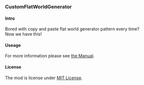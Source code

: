 ### CustomFlatWorldGenerator

#### Intro
Bored with copy and paste flat world generator pattern every time?  
Now we have this!

#### Useage
For more information please see [the Manual][manual].

#### License
The mod is license under [MIT License][license].


[manual]: https://github.com/3TUSK/CustomFlatWorldGenerator/wiki
[license]: https://github.com/3TUSK/CustomFlatWorldGenerator/blob/master/src/main/resources/LICENSE